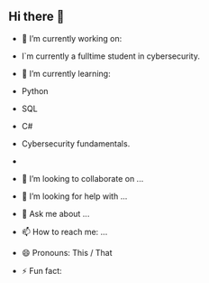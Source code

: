 ## Hi there 👋

- 🔭 I’m currently working on:
- I`m currently a fulltime student in cybersecurity.

- 🌱 I’m currently learning:
- Python
- SQL
- C#
- Cybersecurity fundamentals.
- 
- 👯 I’m looking to collaborate on ...
- 🤔 I’m looking for help with ...
- 💬 Ask me about ...
- 📫 How to reach me: ...
- 😄 Pronouns: This / That

- ⚡ Fun fact:

